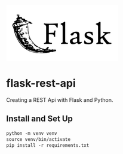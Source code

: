 <img src="https://github.com/deanhoperobertson/flask-rest-api/blob/main/flask.png" width="300"/>

# flask-rest-api
Creating a REST Api with Flask and Python.

## Install and Set Up
```
python -m venv venv
source venv/bin/activate
pip install -r requirements.txt
```
